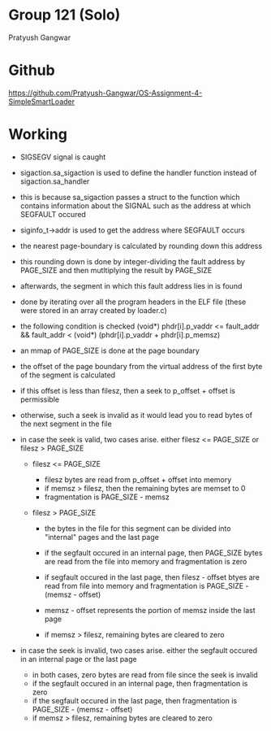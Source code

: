 # Group 121 (Solo)
Pratyush Gangwar

# Github
https://github.com/Pratyush-Gangwar/OS-Assignment-4-SimpleSmartLoader

# Working
- SIGSEGV signal is caught 
- sigaction.sa_sigaction is used to define the handler function instead of sigaction.sa_handler
- this is because sa_sigaction passes a struct to the function which contains information about the SIGNAL such as the address at which SEGFAULT occured

- siginfo_t->addr is used to get the address where SEGFAULT occurs
- the nearest page-boundary is calculated by rounding down this address
- this rounding down is done by integer-dividing the fault address by PAGE_SIZE and then mutltiplying the result by PAGE_SIZE

- afterwards, the segment in which this fault address lies in is found
- done by iterating over all the program headers in the ELF file (these were stored in an array created by loader.c)
- the following condition is checked (void*) phdr[i].p_vaddr <= fault_addr && fault_addr < (void*) (phdr[i].p_vaddr + phdr[i].p_memsz)

- an mmap of PAGE_SIZE is done at the page boundary

- the offset of the page boundary from the virtual address of the first byte of the segment is calculated 
- if this offset is less than filesz, then a seek to p_offset + offset is permissible
- otherwise, such a seek is invalid as it would lead you to read bytes of the next segment in the file

- in case the seek is valid, two cases arise. either filesz <= PAGE_SIZE or filesz > PAGE_SIZE
    - filesz <= PAGE_SIZE
        - filesz bytes are read from p_offset + offset into memory 
        - if memsz > filesz, then the remaining bytes are memset to 0
        - fragmentation is PAGE_SIZE - memsz

    - filesz > PAGE_SIZE
        - the bytes in the file for this segment can be divided into "internal" pages and the last page
        - if the segfault occured in an internal page, then PAGE_SIZE bytes are read from the file into memory and fragmentation is zero

        - if segfault occured in the last page, then filesz - offset btyes are read from file into memory and fragmentation is PAGE_SIZE - (memsz - offset)
        - memsz - offset represents the portion of memsz inside the last page
        - if memsz > filesz, remaining bytes are cleared to zero


- in case the seek is invalid, two cases arise. either the segfault occured in an internal page or the last page
    - in both cases, zero bytes are read from file since the seek is invalid
    - if the segfault occured in an internal page, then fragmentation is zero
    - if the segfault occured in the last page, then fragmentation is PAGE_SIZE - (memsz - offset)
    - if memsz > filesz, remaining bytes are cleared to zero